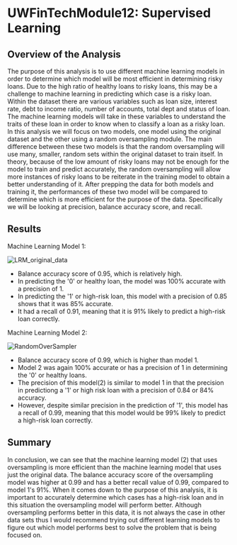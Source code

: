 # UWFinTechModule12: Supervised Learning

## Overview of the Analysis

The purpose of this analysis is to use different machine learning models in order to determine which model will be most efficient in determining risky loans. Due to the high ratio of healthy loans to risky loans, this may be a challenge to machine learning in predicting which case is a risky loan. Within the dataset there are various variables such as loan size, interest rate, debt to income ratio, number of accounts, total dept and status of loan. The machine learning models will take in these variables to understand the traits of these loan in order to know when to classify a loan as a risky loan. In this analysis we will focus on two models, one model using the original dataset and the other using a random oversampling module. The main difference between these two models is that the random oversampling will use many, smaller, random sets within the original dataset to train itself. In theory, because of the low amount of risky loans may not be enough for the model to train and predict accurately, the random oversampling will allow more instances of risky loans to be reiterate in the training model to obtain a better understanding of it. After prepping the data for both models and training it, the performances of these two model will be compared to determine which is more efficient for the purpose of the data. Specifically we will be looking at precision, balance accuracy score, and recall.


## Results


 Machine Learning Model 1:

![LRM_original_data](https://user-images.githubusercontent.com/61864923/196864994-de032bda-1d02-4642-8b51-8aff9fcab382.JPG)

  * Balance accuracy score of 0.95, which is relatively high.
  * In predicting the '0' or healthy loan, the model was 100% accurate with a precision of 1.
  * In predicting the '1' or high-risk loan, this model with a precision of 0.85 shows that it was 85% accurate.
  * It had a recall of 0.91, meaning that it is 91% likely to predict a high-risk loan correctly.





 Machine Learning Model 2:

![RandomOverSampler](https://user-images.githubusercontent.com/61864923/196865001-fc4e3e5c-c3ec-48e9-b95e-dd404399be9a.jpg)

  * Balance accuracy score of 0.99, which is higher than model 1.
  * Model 2 was again 100% accurate or has a precision of 1 in determining the '0' or healthy loans.
  * The precision of this model(2) is similar to model 1 in that the precision in predictiong a '1' or high risk loan with a precision of 0.84 or 84% accuracy.
  * However, despite similar precision in the prediction of '1', this model has a recall of 0.99, meaning that this model would be 99% likely to predict a high-risk loan correctly.
  
  
## Summary

In conclusion, we can see that the machine learning model (2) that uses oversampling is more efficient than the machine learning model that uses just the original data. The balance accuracy score of the oversampling model was higher at 0.99 and has a better recall value of 0.99, compared to model 1's 91%. When it comes down to the purpose of this analysis, it is important to accurately determine which cases has a high-risk loan and in this situation the oversampling model will perform better. Although oversampling performs better in this data, it is not always the case in other data sets thus I would recommend trying out different learning models to figure out which model performs best to solve the problem that is being focused on.
